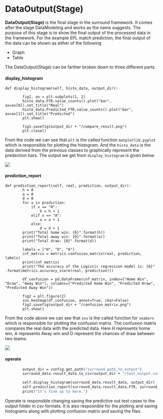 # DataOutput(Stage)
**DataOutput(Stage)** is the final stage in the surround framework. It comes after the stage DataModeling and works as the name suggests. The purpose of this stage is to show the final output of the processed data in the framework. For the example EPL match prediction, the final output of the data can be shown as either of the following
* Graph
* Table

The DataOutput(Stage) can be farther broken down to three different parts.

#### display_histogram
```
def display_histogram(self, histo_data, output_dir):

        fig1, ax = plt.subplots(1, 2)
        histo_data.FTR.value_counts().plot("bar", ax=ax[0]).set_title("Real")
        histo_data.Predicted_FTR.value_counts().plot("bar", ax=ax[1]).set_title("Predicted")
        plt.show()

        fig1.savefig(output_dir + "/compare_result.png")
        plt.close()
```
From the code we can see that `plt` is the called function `matplotlib.pyplot` which is responsible for plotting the histogram. And the `histo_data` is the data derived from the previous classes to graphically represent the predection bars. The output we get from  `display_histogram` is given below

![](epl/output/compare_result.png)

#### prediction_report
```
def prediction_report(self, real, prediction, output_dir):
        h = 0
        a = 0
        d = 0
        for x in prediction:
            if x == "H":
                h = h + 1
            elif x == "A":
                a = a + 1
            else:
                d = d + 1
        print("Total home win: {0}".format(h))
        print("Total away win: {0}".format(a))
        print("Total draw: {0}".format(d))

        labels = ["H", "D", "A"]
        cnf_matrix = metrics.confusion_matrix(real, prediction, labels)
        print(cnf_matrix)
        print("The accuracy of the Logistic regression model is: {0}" .format(metrics.accuracy_score(real, prediction)))

        df_confusion = pd.DataFrame(cnf_matrix, index=["Home Win", "Draw", "Away Win"], columns=["Predicted Home Win", "Predicted Draw", "Predicted Away Win"])

        fig2 = plt.figure(2)
        sns.heatmap(df_confusion, annot=True, cbar=False)
        fig2.savefig(output_dir + "/confusion_matrix.png")
        plt.show()
```
From the code above we can see that `sns` is the called function for `seaborn` which is responsible for plotting the confusion matrix. The confusion matrix compares the real data with the predicted data. Here H represents home win, A represents Away win and D represent the chances of draw between two teams.

![](epl/output/confusion_matrix.png)

#### operate
``` def operate(self, surround_data, config):
        output_dir = config.get_path("surround.path_to_output")
        surround_data.result_data.to_csv(output_dir + "/test_output.csv")

        self.display_histogram(surround_data.result_data, output_dir)
        self.prediction_report(surround_data.result_data.FTR, surround_data.result_data.Predicted_FTR, output_dir)
        print("It's fine up to here.")
```
Operate is responsible changing saving the predictive out test cases to the output folder in csv formats. It is also resposnible for the plotting and saving histograms along with plotting confusion matrix and saving the files.
